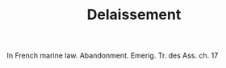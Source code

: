 ---
title: Delaissement
letter: D
permalink: "/definitions/bld-delaissement.html"
body: In French marine law. Abandonment. Emerig. Tr. des Ass. ch. 17
published_at: '2018-07-07'
source: Black's Law Dictionary 2nd Ed (1910)
layout: post
---